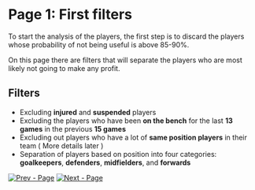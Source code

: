
# Page 1: First filters

To start the analysis of the players, the first step is to discard the players whose probability of not being useful is above 85-90%.

On this page there are filters that will separate the players who are most likely not going to make any profit.


## Filters

 - Excluding **injured** and **suspended** players
 - Excluding the players who have been **on the bench** for the last **13 games** in the previous **15 games**
 - Excluding out players who have a lot of **same position players** in their team ( More details later )
 - Separation of players based on position into four categories: **goalkeepers**, **defenders**, **midfielders**, and **forwards**


[![Prev - Page](https://img.shields.io/badge/Prev-Page-red?style=for-the-badge)](https://github.com/Football-Data-Analytics/Data-Filtering-Algorithms/blob/main/README.md) [![Next - Page](https://img.shields.io/badge/Next-Page-47B5FF?style=for-the-badge)](https://github.com/Football-Data-Analytics/Data-Filtering-Algorithms/blob/main/GoalKeepers.md)

